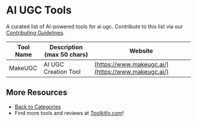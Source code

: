 # AI UGC Tools

A curated list of AI-powered tools for ai ugc. Contribute to this list via our [Contributing Guidelines](../CONTRIBUTING.md).

| Tool Name | Description (max 50 chars) | Website |
|-----------|----------------------------|---------|
| MakeUGC | AI UGC Creation Tool | [https://www.makeugc.ai/](https://www.makeugc.ai/) |

## More Resources
- [Back to Categories](../README.md)
- Find more tools and reviews at [Toolkitly.com](https://toolkitly.com)!
